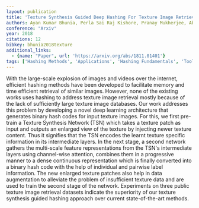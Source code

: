 ```yaml
---
layout: publication
title: 'Texture Synthesis Guided Deep Hashing For Texture Image Retrieval'
authors: Ayan Kumar Bhunia, Perla Sai Raj Kishore, Pranay Mukherjee, Abhirup Das, Partha Pratim Roy
conference: "Arxiv"
year: 2018
citations: 12
bibkey: bhunia2018texture
additional_links:
  - {name: "Paper", url: 'https://arxiv.org/abs/1811.01401'}
tags: ['Hashing Methods', 'Applications', 'Hashing Fundamentals', 'Tools and Libraries', 'ANN Search', 'Benchmarks and Datasets', 'Deep Hashing']
---
```

With the large-scale explosion of images and videos over the internet,
efficient hashing methods have been developed to facilitate memory and time
efficient retrieval of similar images. However, none of the existing works uses
hashing to address texture image retrieval mostly because of the lack of
sufficiently large texture image databases. Our work addresses this problem by
developing a novel deep learning architecture that generates binary hash codes
for input texture images. For this, we first pre-train a Texture Synthesis
Network (TSN) which takes a texture patch as input and outputs an enlarged view
of the texture by injecting newer texture content. Thus it signifies that the
TSN encodes the learnt texture specific information in its intermediate layers.
In the next stage, a second network gathers the multi-scale feature
representations from the TSN's intermediate layers using channel-wise
attention, combines them in a progressive manner to a dense continuous
representation which is finally converted into a binary hash code with the help
of individual and pairwise label information. The new enlarged texture patches
also help in data augmentation to alleviate the problem of insufficient texture
data and are used to train the second stage of the network. Experiments on
three public texture image retrieval datasets indicate the superiority of our
texture synthesis guided hashing approach over current state-of-the-art
methods.
